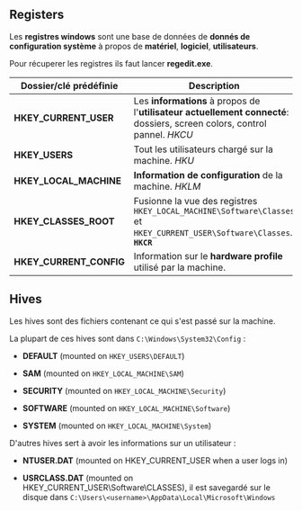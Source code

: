 
## __Registers__

Les **registres windows** sont une base de données de **donnés de configuration système** à propos de **matériel**, **logiciel**, **utilisateurs**.

Pour récuperer les registres ils faut lancer **regedit.exe**.

| **Dossier/clé prédéfinie** | Description                                                                                                               |
| -------------------------- | ------------------------------------------------------------------------------------------------------------------------- |
| **HKEY_CURRENT_USER**      | Les **informations** à propos de l'**utilisateur actuellement connecté**: dossiers, screen colors, control pannel. *HKCU* |
| **HKEY_USERS**             | Tout les utilisateurs chargé sur la machine. *HKU*                                                                        |
| **HKEY_LOCAL_MACHINE**     | **Information de configuration** de la machine. *HKLM*                                                                                      |
| **HKEY_CLASSES_ROOT**      | Fusionne la vue des registres `HKEY_LOCAL_MACHINE\Software\Classes` et `HKEY_CURRENT_USER\Software\Classes`. **`HKCR`**   |
| **HKEY_CURRENT_CONFIG**    | Information sur le **hardware profile** utilisé par la machine.                                                                                                                           |


## __Hives__

Les hives sont des fichiers contenant ce qui s'est passé sur la machine.

La plupart de ces hives sont dans `C:\Windows\System32\Config` :

- **DEFAULT** (mounted on `HKEY_USERS\DEFAULT`)

- **SAM** (mounted on `HKEY_LOCAL_MACHINE\SAM`)

- **SECURITY** (mounted on `HKEY_LOCAL_MACHINE\Security`)

- **SOFTWARE** (mounted on `HKEY_LOCAL_MACHINE\Software`)

- **SYSTEM** (mounted on `HKEY_LOCAL_MACHINE\System`)


D'autres hives sert à avoir les informations sur un utilisateur :

- **NTUSER.DAT** (mounted on HKEY_CURRENT_USER when a user logs in)

- **USRCLASS.DAT** (mounted on HKEY_CURRENT_USER\Software\CLASSES), il est savegardé sur le disque dans `C:\Users\<username>\AppData\Local\Microsoft\Windows`

